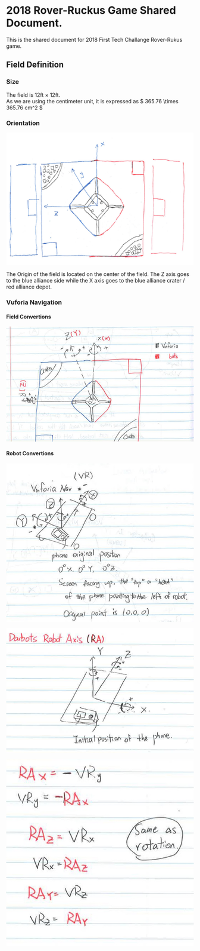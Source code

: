 # 2018 Rover-Ruckus Game Shared Document.

This is the shared document for 2018 First Tech Challange Rover-Rukus game.

## Field Definition

### Size

The field is 12ft &times; 12ft.   
As we are using the centimeter unit, it is expressed as $ 365.76 \times 365.76 cm^2 $

### Orientation

![Field Axis Definition](../static/image/FTC2018-FieldAxisDef.png)

The Origin of the field is located on the center of the field. The Z axis goes to the blue alliance side while the X axis goes to the blue alliance crater / red alliance depot.

### Vuforia Navigation

#### Field Convertions

![VuforiaFieldAndDarbotsField](../static/image/Vuforia20182019GameFieldAxisAndDarbotsAxis.jpg)

#### Robot Convertions

![VuforiaRobotAxis](../static/image/20182019GameVuforiaNavRobotAxis.jpg)

![DarbotRobotAxis](../static/image/Darbots20182019GameRobotAxis.jpg)

![VuforiaToDarbotRobotAxisConvertion](../static/image/20182019GameVuforiaNavToDarbotsEquations.jpg)